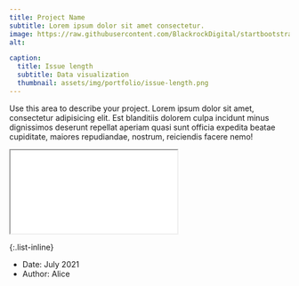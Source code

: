 ```yaml
---
title: Project Name
subtitle: Lorem ipsum dolor sit amet consectetur.
image: https://raw.githubusercontent.com/BlackrockDigital/startbootstrap-agency/master/src/assets/img/portfolio/06-full.jpg
alt: 

caption:
  title: Issue length
  subtitle: Data visualization
  thumbnail: assets/img/portfolio/issue-length.png 
---
```

Use this area to describe your project. Lorem ipsum dolor sit amet, consectetur adipisicing elit. Est blanditiis dolorem culpa incidunt minus dignissimos deserunt repellat aperiam quasi sunt officia expedita beatae cupiditate, maiores repudiandae, nostrum, reiciendis facere nemo!

<div class = 'embed-responsive embed-responsive-16by9'>
<iframe src="./issue_length.html" allowfullscreen></iframe>
</div>

{:.list-inline}
- Date: July 2021
- Author: Alice


